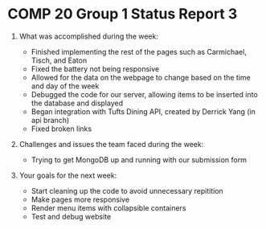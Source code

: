# COMP 20 Group 1 Status Report 3

1. What was accomplished during the week:
    * Finished implementing the rest of the pages such as Carmichael, Tisch, and Eaton
    * Fixed the battery not being responsive
    * Allowed for the data on the webpage to change based on the time and day of the week
    * Debugged the code for our server, allowing items to be inserted into the database and displayed
    * Began integration with Tufts Dining API, created by Derrick Yang (in api branch)
    * Fixed broken links


2. Challenges and issues the team faced during the week:
    * Trying to get MongoDB up and running with our submission form

3. Your goals for the next week:
    * Start cleaning up the code to avoid unnecessary repitition
    * Make pages more responsive
    * Render menu items with collapsible containers
    * Test and debug website
